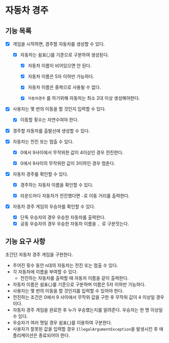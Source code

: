 # 자동차 경주
## 기능 목록
- [X] 게임을 시작하면, 경주할 자동차를 생성할 수 있다.
  - [X] 자동차는 쉼표(,)를 기준으로 구분하여 생성된다.
    - [X] 자동차 이름이 비어있으면 안 된다.
    - [X] 자동차 이름은 5자 이하만 가능하다.
    - [X] 자동차 이름은 중복으로 사용될 수 없다.
    - [X] `자동차경주` 를 하기위해 자동차는 최소 2대 이상 생성해야한다.


- [X] 사용자는 몇 번의 이동을 할 것인지 입력할 수 있다.
  - [X] 이동할 횟수는 자연수여야 한다.

- [X] 경주할 자동차를 출발선에 생성할 수 있다.

- [X] 자동차는 전진 또는 멈출 수 있다.
  - [X] 0에서 9사이에서 무작위한 값이 4이상인 경우 전진한다.
  - [X] 0에서 9사이의 무작위한 값이 3이하인 경우 멈춘다.


- [X] 자동차 경주를 확인할 수 있다.
  - [X] 경주하는 자동차 이름을 확인할 수 있다.
  - [X] 라운드마다 자동차가 전진했다면 `-`로 이동 거리를 출력한다.

  
- [X] 자동차 경주 게임의 우승자를 확인할 수 있다.
  - [X] 단독 우승자의 경우 우승한 자동차를 출력한다.
  - [X] 공동 우승자의 경우 우승한 자동차 이름을 `, `로 구분짓는다. 

## 기능 요구 사항
초간단 자동차 경주 게임을 구현한다.

- 주어진 횟수 동안 n대의 자동차는 전진 또는 멈출 수 있다.
- 각 자동차에 이름을 부여할 수 있다. 
  - 전진하는 자동차를 출력할 때 자동차 이름을 같이 출력한다.
- 자동차 이름은 쉼표(,)를 기준으로 구분하며 이름은 5자 이하만 가능하다.
- 사용자는 몇 번의 이동을 할 것인지를 입력할 수 있어야 한다.
- 전진하는 조건은 0에서 9 사이에서 무작위 값을 구한 후 무작위 값이 4 이상일 경우이다.
- 자동차 경주 게임을 완료한 후 누가 우승했는지를 알려준다. 우승자는 한 명 이상일 수 있다.
- 우승자가 여러 명일 경우 쉼표(,)를 이용하여 구분한다.
- 사용자가 잘못된 값을 입력할 경우 `IllegalArgumentException`을 발생시킨 후 애플리케이션은 종료되어야 한다.